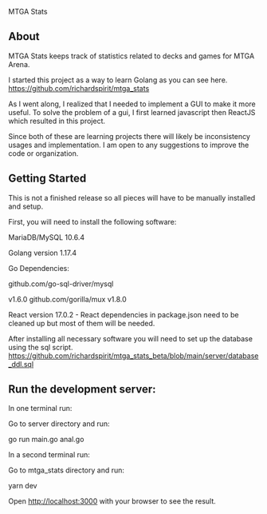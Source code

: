 MTGA Stats

## About
MTGA Stats keeps track of statistics related to decks and games for MTGA Arena. 

I started this project as a way to learn Golang as you can see here.
https://github.com/richardspirit/mtga_stats

As I went along, I realized that I needed to implement a GUI to make it more useful. 
To solve the problem of a gui, I first learned javascript then ReactJS which resulted in this project. 

Since both of these are learning projects there will likely be inconsistency usages and implementation.
I am open to any suggestions to improve the code or organization. 

## Getting Started

This is not a finished release so all pieces will have to be manually installed and setup. 

First, you will need to install the following software:

MariaDB/MySQL 10.6.4

Golang version 1.17.4

Go Dependencies: 

github.com/go-sql-driver/mysql 

v1.6.0 github.com/gorilla/mux v1.8.0

React version 17.0.2 - React dependencies in package.json need to be cleaned up but most of them will be needed. 

After installing all necessary software you will need to set up the database using the sql script.
https://github.com/richardspirit/mtga_stats_beta/blob/main/server/database_ddl.sql


## Run the development server:

In one terminal run:

Go to server directory and run:

go run main.go anal.go

In a second terminal run:

Go to mtga_stats directory and run:

yarn dev

Open [http://localhost:3000](http://localhost:3000) with your browser to see the result.

